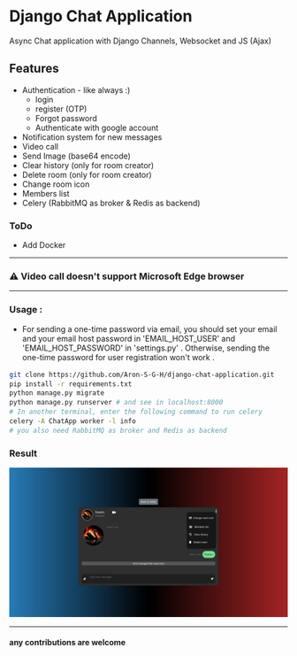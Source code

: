 # Django Chat Application
Async Chat application with Django Channels, Websocket and JS (Ajax) 

## Features
- Authentication - like always :)
  - login
  - register (OTP)
  - Forgot password
  - Authenticate with google account
- Notification system for new messages
- Video call
- Send Image (base64 encode)
- Clear history (only for room creator)
- Delete room (only for room creator)
- Change room icon
- Members list
- Celery (RabbitMQ as broker & Redis as backend)

### ToDo 
- Add Docker

---
### ⚠️ Video call doesn't support Microsoft Edge browser
---

### Usage :
-  For sending a one-time password via email, you should set your email and your email host password in 'EMAIL_HOST_USER' and 'EMAIL_HOST_PASSWORD' in 'settings.py' . Otherwise, sending the one-time password for user registration won't work .
```bash
git clone https://github.com/Aron-S-G-H/django-chat-application.git
pip install -r requirements.txt
python manage.py migrate
python manage.py runserver # and see in localhost:8000
# In another terminal, enter the following command to run celery
celery -A ChatApp worker -l info
# you also need RabbitMQ as broker and Redis as backend
```
### Result
<p align="center">
  <img src="https://github.com/Aron-S-G-H/django-chat-application/blob/main/assets/result.png">
</p>

---
#### any contributions are welcome
